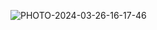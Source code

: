 ![PHOTO-2024-03-26-16-17-46](https://github.com/Zwhraoz/VKI-Hesaplama/assets/119448653/16dc70aa-5cb4-4785-b32d-333b64eb01aa)
